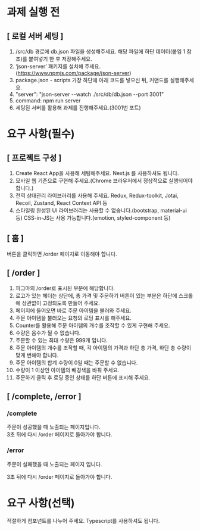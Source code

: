 # 과제 실행 전

## [ 로컬 서버 세팅 ]

1. /src/db 경로에 db.json 파일을 생성해주세요.
   해당 파일에 하단 데이터(붙임 1 참조)를 붙여넣기 한 후 저장해주세요.
2. ‘json-server’ 패키지를 설치해 주세요.(https://www.npmjs.com/package/json-server)
3. package.json - scripts 가장 하단에 아래 코드를 넣으신 뒤, 커맨드를 실행해주세요.
4. "server": "json-server --watch ./src/db/db.json --port 3001"
5. command: npm run server
6. 세팅된 서버를 활용해 과제를 진행해주세요.(3001번 포트)

# 요구 사항(필수)

## [ 프로젝트 구성 ]

1. Create React App을 사용해 세팅해주세요. Next.js 를 사용하셔도 됩니다.
2. 모바일 웹 기준으로 구현해 주세요.(Chrome 브라우저에서 정상적으로 실행되어야 합니다.)
3. 전역 상태관리 라이브러리를 사용해 주세요.
   Redux, Redux-toolkit, Jotai, Recoil, Zustand, React Context API 등
4. 스타일링
   완성된 UI 라이브러리는 사용할 수 없습니다.(bootstrap, material-ui 등)
   CSS-in-JS는 사용 가능합니다.(emotion, styled-component 등)

## [ 홈 ]

버튼을 클릭하면 /order 페이지로 이동해야 합니다.

## [ /order ]

1. 피그마의 /order로 표시된 부분에 해당합니다.
2. 로고가 있는 헤더는 상단에, 총 가격 및 주문하기 버튼이 있는 부분은 하단에 스크롤에 상관없이 고정되도록 만들어 주세요.
3. 페이지에 들어오면 바로 주문 아이템을 불러와 주세요.
4. 주문 아이템을 불러오는 요청의 로딩 표시를 해주세요.
5. Counter를 활용해 주문 아이템의 개수를 조작할 수 있게 구현해 주세요.
6. 수량은 음수가 될 수 없습니다.
7. 주문할 수 있는 최대 수량은 999개 입니다.
8. 주문 아이템의 개수를 조작할 때, 각 아이템의 가격과 하단 총 가격, 하단 총 수량이 맞게 변해야 합니다.
9. 주문 아이템의 합계 수량이 0일 때는 주문할 수 없습니다.
10. 수량이 1 이상인 아이템의 배경색을 바꿔 주세요.
11. 주문하기 클릭 후 로딩 중인 상태를 하단 버튼에 표시해 주세요.

## [ /complete, /error ]

### /complete

주문이 성공했을 때 노출되는 페이지입니다.  
3초 뒤에 다시 /order 페이지로 돌아가야 합니다.

### /error

주문이 실패했을 때 노출되는 페이지 입니다.

3초 뒤에 다시 /order 페이지로 돌아가야 합니다.

# 요구 사항(선택)

적절하게 컴포넌트를 나누어 주세요.
Typescript를 사용하셔도 됩니다.

